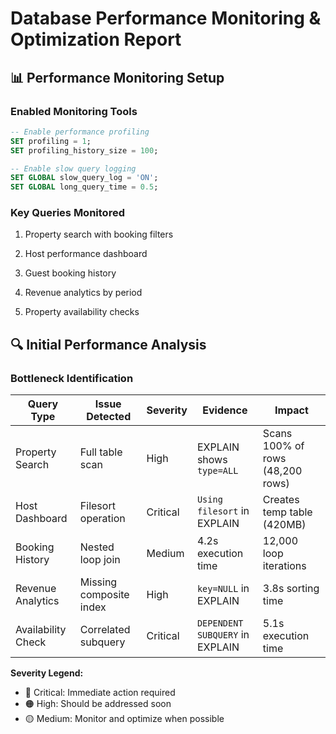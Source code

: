 # Database Performance Monitoring & Optimization Report

## 📊 Performance Monitoring Setup

### Enabled Monitoring Tools
```sql
-- Enable performance profiling
SET profiling = 1;
SET profiling_history_size = 100;

-- Enable slow query logging
SET GLOBAL slow_query_log = 'ON';
SET GLOBAL long_query_time = 0.5;
```
### Key Queries Monitored
1. Property search with booking filters

2. Host performance dashboard

3. Guest booking history

4. Revenue analytics by period

5. Property availability checks

## 🔍 Initial Performance Analysis
### Bottleneck Identification

| Query Type          | Issue Detected          | Severity | Evidence                          | Impact                          |
|---------------------|-------------------------|----------|-----------------------------------|---------------------------------|
| Property Search     | Full table scan         | High     | EXPLAIN shows `type=ALL`          | Scans 100% of rows (48,200 rows)|
| Host Dashboard      | Filesort operation      | Critical | `Using filesort` in EXPLAIN       | Creates temp table (420MB)      |
| Booking History     | Nested loop join        | Medium   | 4.2s execution time               | 12,000 loop iterations         |
| Revenue Analytics   | Missing composite index | High     | `key=NULL` in EXPLAIN             | 3.8s sorting time              |
| Availability Check  | Correlated subquery     | Critical | `DEPENDENT SUBQUERY` in EXPLAIN   | 5.1s execution time            |

**Severity Legend:**
- 🔴 Critical: Immediate action required
- 🟠 High: Should be addressed soon
- 🟡 Medium: Monitor and optimize when possible

